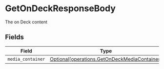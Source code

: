 # GetOnDeckResponseBody

The on Deck content


## Fields

| Field                                                                                              | Type                                                                                               | Required                                                                                           | Description                                                                                        |
| -------------------------------------------------------------------------------------------------- | -------------------------------------------------------------------------------------------------- | -------------------------------------------------------------------------------------------------- | -------------------------------------------------------------------------------------------------- |
| `media_container`                                                                                  | [Optional[operations.GetOnDeckMediaContainer]](../../models/operations/getondeckmediacontainer.md) | :heavy_minus_sign:                                                                                 | N/A                                                                                                |